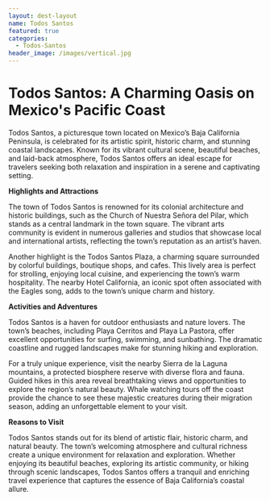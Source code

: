 ```yaml
---
layout: dest-layout
name: Todos Santos
featured: true
categories:
  - Todos-Santos
header_image: /images/vertical.jpg
---
```


# **Todos Santos: A Charming Oasis on Mexico's Pacific Coast**

Todos Santos, a picturesque town located on Mexico’s Baja California Peninsula, is celebrated for its artistic spirit, historic charm, and stunning coastal landscapes. Known for its vibrant cultural scene, beautiful beaches, and laid-back atmosphere, Todos Santos offers an ideal escape for travelers seeking both relaxation and inspiration in a serene and captivating setting.

**Highlights and Attractions**

The town of Todos Santos is renowned for its colonial architecture and historic buildings, such as the Church of Nuestra Señora del Pilar, which stands as a central landmark in the town square. The vibrant arts community is evident in numerous galleries and studios that showcase local and international artists, reflecting the town’s reputation as an artist’s haven.

Another highlight is the Todos Santos Plaza, a charming square surrounded by colorful buildings, boutique shops, and cafes. This lively area is perfect for strolling, enjoying local cuisine, and experiencing the town’s warm hospitality. The nearby Hotel California, an iconic spot often associated with the Eagles song, adds to the town’s unique charm and history.

**Activities and Adventures**

Todos Santos is a haven for outdoor enthusiasts and nature lovers. The town’s beaches, including Playa Cerritos and Playa La Pastora, offer excellent opportunities for surfing, swimming, and sunbathing. The dramatic coastline and rugged landscapes make for stunning hiking and exploration.

For a truly unique experience, visit the nearby Sierra de la Laguna mountains, a protected biosphere reserve with diverse flora and fauna. Guided hikes in this area reveal breathtaking views and opportunities to explore the region’s natural beauty. Whale watching tours off the coast provide the chance to see these majestic creatures during their migration season, adding an unforgettable element to your visit.

**Reasons to Visit**

Todos Santos stands out for its blend of artistic flair, historic charm, and natural beauty. The town’s welcoming atmosphere and cultural richness create a unique environment for relaxation and exploration. Whether enjoying its beautiful beaches, exploring its artistic community, or hiking through scenic landscapes, Todos Santos offers a tranquil and enriching travel experience that captures the essence of Baja California’s coastal allure.
